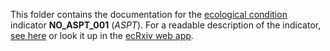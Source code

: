 This folder contains the documentation for the [ecological condition](https://github.com/NINAnor/ecRxiv) indicator **NO_ASPT_001** (*ASPT*). 
For a readable description of the indicator, [see here](https://raw.githack.com/NINAnor/ecRxiv/main/indicators/NO_ASPT_001/R/NO_ASPT_001.html) or look it up in the [ecRxiv web app](https://view.nina.no/ecRxiv/).
